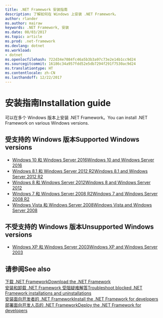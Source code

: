 ```yaml
---
title: .NET Framework 安装指南
description: 了解如何在 Windows 上安装 .NET Framework。
author: rlander
ms.author: mairaw
keywords: .NET Framework, 安装
ms.date: 08/03/2017
ms.topic: article
ms.prod: .net-framework
ms.devlang: dotnet
ms.workload:
- dotnet
ms.openlocfilehash: 722d34e7084fc46a5b3b3a97c73e2e14b1cc9d24
ms.sourcegitcommit: 16186c34a957fdd52e5db7294f291f7530ac9d24
ms.translationtype: HT
ms.contentlocale: zh-CN
ms.lasthandoff: 12/22/2017
---
```

# <a name="installation-guide"></a><span data-ttu-id="0d784-104">安装指南</span><span class="sxs-lookup"><span data-stu-id="0d784-104">Installation guide</span></span>

<span data-ttu-id="0d784-105">可以在多个 Windows 版本上安装 .NET Framework。</span><span class="sxs-lookup"><span data-stu-id="0d784-105">You can install .NET Framework on various Windows versions.</span></span>

## <a name="supported-windows-versions"></a><span data-ttu-id="0d784-106">受支持的 Windows 版本</span><span class="sxs-lookup"><span data-stu-id="0d784-106">Supported Windows versions</span></span>

- [<span data-ttu-id="0d784-107">Windows 10 和 Windows Server 2016</span><span class="sxs-lookup"><span data-stu-id="0d784-107">Windows 10 and Windows Server 2016</span></span>](on-windows-10.md)
- [<span data-ttu-id="0d784-108">Windows 8.1 和 Windows Server 2012 R2</span><span class="sxs-lookup"><span data-stu-id="0d784-108">Windows 8.1 and Windows Server 2012 R2</span></span>](on-windows-8-1.md)
- [<span data-ttu-id="0d784-109">Windows 8 和 Windows Server 2012</span><span class="sxs-lookup"><span data-stu-id="0d784-109">Windows 8 and Windows Server 2012</span></span>](on-windows-8.md)
- [<span data-ttu-id="0d784-110">Windows 7 和 Windows Server 2008 R2</span><span class="sxs-lookup"><span data-stu-id="0d784-110">Windows 7 and Windows Server 2008 R2</span></span>](on-windows-7.md)
- [<span data-ttu-id="0d784-111">Windows Vista 和 Windows Server 2008</span><span class="sxs-lookup"><span data-stu-id="0d784-111">Windows Vista and Windows Server 2008</span></span>](on-windows-vista.md)

## <a name="unsupported-windows-versions"></a><span data-ttu-id="0d784-112">不受支持的 Windows 版本</span><span class="sxs-lookup"><span data-stu-id="0d784-112">Unsupported Windows versions</span></span>

- [<span data-ttu-id="0d784-113">Windows XP 和 Windows Server 2003</span><span class="sxs-lookup"><span data-stu-id="0d784-113">Windows XP and Windows Server 2003</span></span>](on-windows-xp.md)

## <a name="see-also"></a><span data-ttu-id="0d784-114">请参阅</span><span class="sxs-lookup"><span data-stu-id="0d784-114">See also</span></span>

[<span data-ttu-id="0d784-115">下载 .NET Framework</span><span class="sxs-lookup"><span data-stu-id="0d784-115">Download the .NET Framework</span></span>](https://www.microsoft.com/net/download/framework?utm_source=ms-docs&utm_medium=referral)  
[<span data-ttu-id="0d784-116">安装和卸载 .NET Framework 受阻疑难解答</span><span class="sxs-lookup"><span data-stu-id="0d784-116">Troubleshoot blocked .NET Framework installations and uninstallations</span></span>](troubleshoot-blocked-installations-and-uninstallations.md)  
[<span data-ttu-id="0d784-117">安装面向开发者的 .NET Framework</span><span class="sxs-lookup"><span data-stu-id="0d784-117">Install the .NET Framework for developers</span></span>](guide-for-developers.md)  
[<span data-ttu-id="0d784-118">部署面向开发人员的 .NET Framework</span><span class="sxs-lookup"><span data-stu-id="0d784-118">Deploy the .NET Framework for developers</span></span>](../deployment/deployment-guide-for-developers.md)  